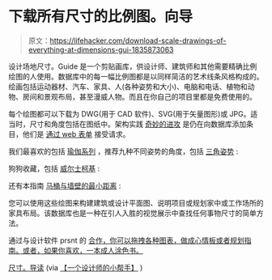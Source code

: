 # 下载所有尺寸的比例图。向导

> 原文：<https://lifehacker.com/download-scale-drawings-of-everything-at-dimensions-gui-1835873063>

设计场地尺寸。Guide 是一个剪贴画库，供设计师、建筑师和其他需要精确比例绘图的人使用。数据库中的每一幅比例图都是以同样简洁的艺术线条风格构成的。绘画包括运动器材、汽车、家具、人(各种姿势和大小)、电脑和电话、植物和动物、房间和景观布局，甚至漫威人物。而且在你自己的项目里都是免费使用的。



每个绘图都可以下载为 DWG(用于 CAD 软件)、SVG(用于矢量图形)或 JPG。适当时，尺寸和角度包括在图纸中。架构实践 [奇妙的进攻](https://www.fantasticoffense.com/) 是仍在向数据库添加条目，他们是 [通过 web 表单](https://www.dimensions.guide/requests) 接受请求。

我们最喜欢的包括 [瑜伽系列](https://www.dimensions.guide/collection/yoga-poses) ，推荐九种不同姿势的角度，包括 [三角姿势](https://www.dimensions.guide/element/yoga-triangle-pose) :

狗狗收藏，包括 [威尔士柯基](https://www.dimensions.guide/element/dogs-pembroke-welsh-corgi) :

还有本指南 [马桶与墙壁的最小距离](https://www.dimensions.guide/element/toilet-clearances) :

您可以使用这些绘图来构建建筑或设计平面图、说明项目或规划家中或工作场所的家具布局。该数据库也是一种在引人入胜的视觉展示中查找任何事物尺寸的简单方法。

通过与设计软件 prsnt 的 [合作，你可以拖拽各种图表，做成心情板或者规划指南。或者，如果你喜欢，一本成人涂色书。](https://www.dimensions.guide/prsnt-app-mood-boards)

[尺寸。导读](https://www.dimensions.guide/) (via [【一个设计师的小帮手】](https://medium.com/hinderlingvolkart/a-designers-little-helpers-e803e2071ad2) )